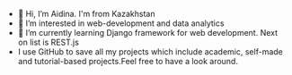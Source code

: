- 👋 Hi, I’m Aidina. I'm from Kazakhstan
- 👀 I’m interested in web-development and data analytics
- 🌱 I’m currently learning Django framework for web development. Next on list is REST.js
- I use GitHub to save all my projects which include academic, self-made and tutorial-based projects.Feel free to have a look around. 


<!---
aidinatt8/aidinatt8 is a ✨ special ✨ repository because its `README.md` (this file) appears on your GitHub profile.
You can click the Preview link to take a look at your changes.
--->
